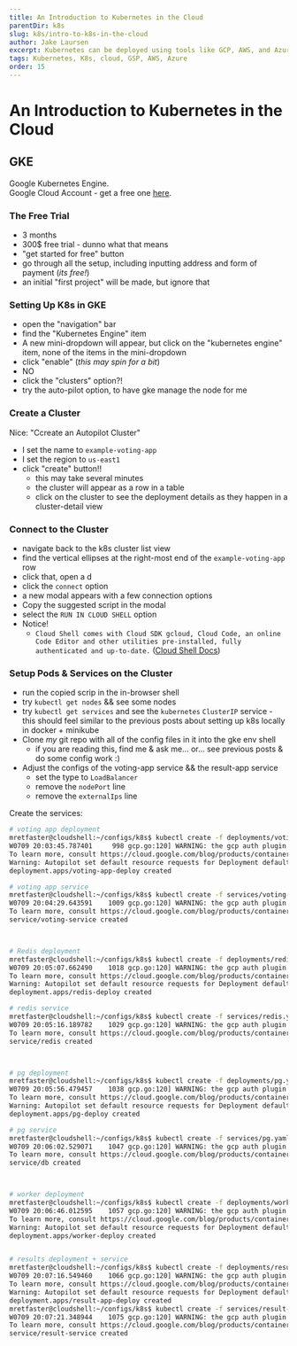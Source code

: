 ```yaml
---
title: An Introduction to Kubernetes in the Cloud
parentDir: k8s
slug: k8s/intro-to-k8s-in-the-cloud
author: Jake Laursen
excerpt: Kubernetes can be deployed using tools like GCP, AWS, and Azure
tags: Kubernetes, K8s, cloud, GSP, AWS, Azure
order: 15
---
```


# An Introduction to Kubernetes in the Cloud
## GKE
Google Kubernetes Engine.  
Google Cloud Account - get a free one [here](https://cloud.google.com/free/docs/gcp-free-tier).  
### The Free Trial
- 3 months
- 300$ free trial - dunno what that means
- "get started for free" button
- go through all the setup, including inputting address and form of payment (_its free!_)
- an initial "first project" will be made, but ignore that 

### Setting Up K8s in GKE
- open the "navigation" bar
- find the "Kubernetes Engine" item
- A new mini-dropdown will appear, but click on the "kubernetes engine" item, none of the items in the mini-dropdown
- click "enable" (_this may spin for a bit_)
- NO
- click the "clusters" option?!
- try the auto-pilot option, to have gke manage the node for me

### Create a Cluster
Nice: "Ccreate an Autopilot Cluster"
- I set the name to `example-voting-app`
- I set the region to `us-east1`
- click "create" button!!
  - this may take several minutes
  - the cluster will appear as a row in a table
  - click on the cluster to see the deployment details as they happen in a cluster-detail view

### Connect to the Cluster
- navigate back to the k8s cluster list view
- find the vertical ellipses at the right-most end of the `example-voting-app` row
- click that, open a d
- click the `connect` option
- a new modal appears with a few connection options
- Copy the suggested script in the modal
- select the `RUN IN CLOUD SHELL` option
- Notice!
  - `Cloud Shell comes with Cloud SDK gcloud, Cloud Code, an online Code Editor and other utilities pre-installed, fully authenticated and up-to-date.` ([Cloud Shell Docs](https://cloud.google.com/shell/docs/))

### Setup Pods & Services on the Cluster
- run the copied scrip in the in-browser shell
- try `kubectl get nodes` && see some nodes
- try `kubectl get services` and see the `kubernetes` `ClusterIP` service - this should feel similar to the previous posts about setting up k8s locally in docker + minikube
- Clone _my_ git repo with all of the config files in it into the gke env shell
  - if you are reading this, find me & ask me... or... see previous posts & do some config work :) 
- Adjust the configs of the voting-app service && the result-app service
  - set the type to `LoadBalancer`
  - remove the `nodePort` line
  - remove the `externalIps` line

Create the services:
```bash
# voting app deployment
mretfaster@cloudshell:~/configs/k8s$ kubectl create -f deployments/voting-app.yaml
W0709 20:03:45.787401     998 gcp.go:120] WARNING: the gcp auth plugin is deprecated in v1.22+, unavailable in v1.25+; use gcloud instead.
To learn more, consult https://cloud.google.com/blog/products/containers-kubernetes/kubectl-auth-changes-in-gke
Warning: Autopilot set default resource requests for Deployment default/voting-app-deploy, as resource requests were not specified. See http://g.co/gke/autopilot-defaults.
deployment.apps/voting-app-deploy created

# voting app service
mretfaster@cloudshell:~/configs/k8s$ kubectl create -f services/voting-app.yaml
W0709 20:04:29.643591    1009 gcp.go:120] WARNING: the gcp auth plugin is deprecated in v1.22+, unavailable in v1.25+; use gcloud instead.
To learn more, consult https://cloud.google.com/blog/products/containers-kubernetes/kubectl-auth-changes-in-gke
service/voting-service created



# Redis deployment
mretfaster@cloudshell:~/configs/k8s$ kubectl create -f deployments/redis.yaml
W0709 20:05:07.662490    1018 gcp.go:120] WARNING: the gcp auth plugin is deprecated in v1.22+, unavailable in v1.25+; use gcloud instead.
To learn more, consult https://cloud.google.com/blog/products/containers-kubernetes/kubectl-auth-changes-in-gke
Warning: Autopilot set default resource requests for Deployment default/redis-deploy, as resource requests were not specified. See http://g.co/gke/autopilot-defaults.
deployment.apps/redis-deploy created

# redis service
mretfaster@cloudshell:~/configs/k8s$ kubectl create -f services/redis.yaml
W0709 20:05:16.189782    1029 gcp.go:120] WARNING: the gcp auth plugin is deprecated in v1.22+, unavailable in v1.25+; use gcloud instead.
To learn more, consult https://cloud.google.com/blog/products/containers-kubernetes/kubectl-auth-changes-in-gke
service/redis created



# pg deployment
mretfaster@cloudshell:~/configs/k8s$ kubectl create -f deployments/pg.yaml
W0709 20:05:56.479457    1038 gcp.go:120] WARNING: the gcp auth plugin is deprecated in v1.22+, unavailable in v1.25+; use gcloud instead.
To learn more, consult https://cloud.google.com/blog/products/containers-kubernetes/kubectl-auth-changes-in-gke
Warning: Autopilot set default resource requests for Deployment default/pg-deploy, as resource requests were not specified. See http://g.co/gke/autopilot-defaults.
deployment.apps/pg-deploy created

# pg service
mretfaster@cloudshell:~/configs/k8s$ kubectl create -f services/pg.yaml
W0709 20:06:02.529071    1047 gcp.go:120] WARNING: the gcp auth plugin is deprecated in v1.22+, unavailable in v1.25+; use gcloud instead.
To learn more, consult https://cloud.google.com/blog/products/containers-kubernetes/kubectl-auth-changes-in-gke
service/db created



# worker deployment
mretfaster@cloudshell:~/configs/k8s$ kubectl create -f deployments/worker.yaml
W0709 20:06:46.012595    1057 gcp.go:120] WARNING: the gcp auth plugin is deprecated in v1.22+, unavailable in v1.25+; use gcloud instead.
To learn more, consult https://cloud.google.com/blog/products/containers-kubernetes/kubectl-auth-changes-in-gke
Warning: Autopilot set default resource requests for Deployment default/worker-deploy, as resource requests were not specified. See http://g.co/gke/autopilot-defaults.
deployment.apps/worker-deploy created


# results deployment + service
mretfaster@cloudshell:~/configs/k8s$ kubectl create -f deployments/result-app.yaml
W0709 20:07:16.549460    1066 gcp.go:120] WARNING: the gcp auth plugin is deprecated in v1.22+, unavailable in v1.25+; use gcloud instead.
To learn more, consult https://cloud.google.com/blog/products/containers-kubernetes/kubectl-auth-changes-in-gke
Warning: Autopilot set default resource requests for Deployment default/result-app-deploy, as resource requests were not specified. See http://g.co/gke/autopilot-defaults.
deployment.apps/result-app-deploy created
mretfaster@cloudshell:~/configs/k8s$ kubectl create -f services/result-app.yaml
W0709 20:07:21.348944    1075 gcp.go:120] WARNING: the gcp auth plugin is deprecated in v1.22+, unavailable in v1.25+; use gcloud instead.
To learn more, consult https://cloud.google.com/blog/products/containers-kubernetes/kubectl-auth-changes-in-gke
service/result-service created
```